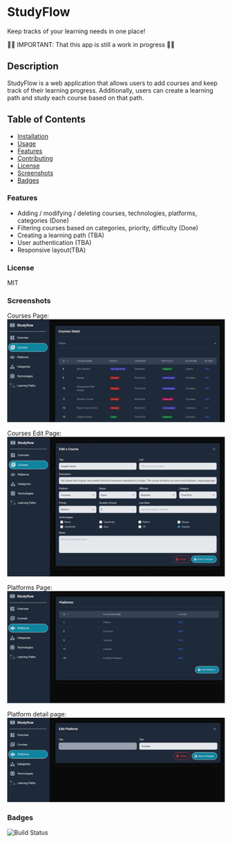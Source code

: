 # StudyFlow
Keep tracks of your learning needs in one place! 


🔴🔴 IMPORTANT: That this app is still a work in progress 🔴🔴 




## Description
StudyFlow is a web application that allows users to add courses and keep track of their learning progress. Additionally, users can create a learning path and study each course based on that path.



## Table of Contents
- [Installation](#installation)
- [Usage](#usage)
- [Features](#features)
- [Contributing](#contributing)
- [License](#license)
- [Screenshots](#screenshots)
- [Badges](#badges)



### Features
 - Adding / modifying / deleting courses, technologies, platforms, categories (Done)
 - Filtering courses based on categories, priority, difficulty (Done)
 - Creating a learning path (TBA)
 - User authentication (TBA)
 - Responsive layout(TBA)

### License
MIT

### Screenshots
Courses Page:
![img.png](screenshots_images/course_page_sc.png)

Courses Edit Page:
![img.png](screenshots_images/course_edit_sc.png)

Platforms Page: 
![img.png](screenshots_images/platforms_page_sc.png)

Platform detail page:
![img.png](screenshots_images/platform_edit_sc.png)



### Badges
![Build Status](https://img.shields.io/github/workflow/status/erfanbr/pp_learning-progress-tracker/CI)